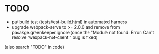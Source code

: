 # TODO

- put build test (tests/test-build.html) in automated harness
- upgrade webpack-serve to >= 2.0.0 and remove from pacakge.greenkeeper.ignore (once the "Module not found: Error: Can't resolve 'webpack-hot-client'" bug is fixed)

(also search "TODO" in code)
